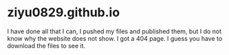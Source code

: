 # ziyu0829.github.io
I have done all that I can, I pushed my files and published them, but I do not know why the website does not show. I got a 404 page. I guess you have to download the files to see it. 
